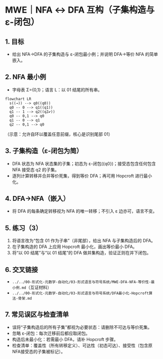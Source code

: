 # MWE｜NFA ↔ DFA 互构（子集构造与 ε-闭包）

## 1. 目标

- 给出 NFA→DFA 的子集构造与 ε-闭包最小例；并说明 DFA→等价 NFA 的简单嵌入。

## 2. NFA 最小例

- 字母表 Σ={0,1}；语言 L：以 01 结尾的所有串。

```mermaid
flowchart LR
  s((→)) --> q0((q0))
  q0 -- 0 --> q1((q1))
  q1 -- 1 --> q2((q2✔))
  q0 -- 0,1 --> q0
  q1 -- 0 --> q1
  q2 -- 0,1 --> q0
```

（示意：允许自环以覆盖任意前缀，核心是识别尾部 01）

## 3. 子集构造（ε-闭包为简）

- DFA 状态为 NFA 状态集的子集；初态为 ε-闭包({q0})；接受态包含任何包含 NFA 接受态 q2 的子集。
- 逐列计算转移并合并等价死集，得到等价 DFA；再可用 Hopcroft 进行最小化。

## 4. DFA→NFA（嵌入）

- 将 DFA 的每条确定转移视为 NFA 的唯一转移；不引入 ε 边亦可，语言不变。

## 5. 练习（3）

1) 将语言改为“包含 01 作为子串”（非尾部），给出 NFA 与子集构造后的 DFA。
2) 在子集构造的 DFA 上应用 Hopcroft 最小化，画出等价最小 DFA。
3) 将“以 00 结尾”与“以 01 结尾”的 DFA 做并集构造，验证正则在并下闭包。

## 6. 交叉链接

- `../../00-形式化-元数学-自动化/03-形式语言与符号系统/MWE-DFA-NFA-等价性-最小例.md`（互证材料）
- `../../00-形式化-元数学-自动化/03-形式语言与符号系统/DFA最小化-Hopcroft算法-骨架.md`

## 7. 常见误区与检查清单

- 误将“子集构造后的所有子集”都视为必要状态：请删除不可达与等价死集。
- 忽略 ε-闭包：每次迁移前后都应取闭包。
- 构造后未最小化：若需最小 DFA，请补 Hopcroft 步骤。
- 检查清单：覆盖性（所有转移定义）、可达性（初态可达）、接受性（包含原NFA接受态的子集被标记）。
